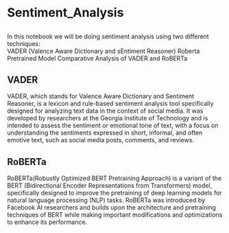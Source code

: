 # Sentiment_Analysis
##
In this notebook we will be doing sentiment analysis using two different techniques:  
VADER (Valence Aware Dictionary and sEntiment Reasoner)
Roberta Pretrained Model
Comparative Analysis of VADER and RoBERTa
## VADER
VADER, which stands for Valence Aware Dictionary and Sentiment Reasoner, is a lexicon and rule-based sentiment analysis tool specifically designed for analyzing text data in the context of social media. It was developed by researchers at the Georgia Institute of Technology and is intended to assess the sentiment or emotional tone of text, with a focus on understanding the sentiments expressed in short, informal, and often emotive text, such as social media posts, comments, and reviews.
## RoBERTa
RoBERTa(Robustly Optimized BERT Pretraining Approach) is a variant of the BERT (Bidirectional Encoder Representations from Transformers) model, specifically designed to improve the pretraining of deep learning models for natural language processing (NLP) tasks. RoBERTa was introduced by Facebook AI researchers and builds upon the architecture and pretraining techniques of BERT while making important modifications and optimizations to enhance its performance.
